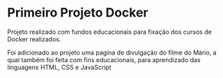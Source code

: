 # Primeiro Projeto Docker 
Projeto realizado com fundos educacionais para fixação dos cursos de Docker realizados.

Foi adicionado ao projeto uma pagina de divulgação do filme do Mário, a qual também foi feita com fins educacionais, para aprendizado das linguagens HTML, CSS e JavaScript

